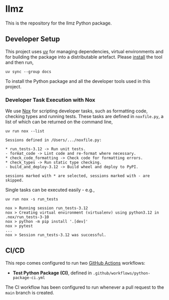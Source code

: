 # llmz

This is the repository for the llmz Python package.

## Developer Setup

This project uses [uv](https://docs.astral.sh/uv/) for managing dependencies, virtual environments and for building the package into a distributable artefact. Please [install](https://docs.astral.sh/uv/getting-started/installation/) the tool and then run,

```text
uv sync --group docs
```

To install the Python package and all the developer tools used in this project.

### Developer Task Execution with Nox

We use [Nox](https://nox.thea.codes/en/stable/) for scripting developer tasks, such as formatting code, checking types and running tests. These tasks are defined in `noxfile.py`, a list of which can be returned on the command line,

```text
uv run nox --list

Sessions defined in /Users/.../noxfile.py:

* run_tests-3.12 -> Run unit tests.
- format_code -> Lint code and re-format where necessary.
* check_code_formatting -> Check code for formatting errors.
* check_types -> Run static type checking.
- build_and_deploy-3.12 -> Build wheel and deploy to PyPI.

sessions marked with * are selected, sessions marked with - are skipped.
```

Single tasks can be executed easily - e.g.,

```text
uv run nox -s run_tests

nox > Running session run_tests-3.12
nox > Creating virtual environment (virtualenv) using python3.12 in .nox/run_tests-3-10
nox > python -m pip install '.[dev]'
nox > pytest 
...
nox > Session run_tests-3.12 was successful.
```

## CI/CD

This repo comes configured to run two [GitHub Actions](https://docs.github.com/en/actions) workflows:

- **Test Python Package (CI)**, defined in `.github/workflows/python-package-ci.yml`

The CI workflow has been configured to run whenever a pull request to the `main` branch is created.
